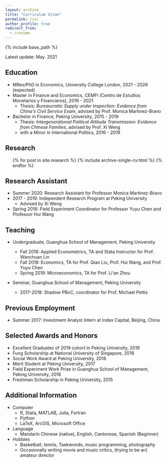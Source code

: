 ```yaml
---
layout: archive
title: "Curriculum Vitae"
permalink: /cv/
author_profile: true
redirect_from:
  - /resume
---
```


{% include base_path %}

Latest update: May. 2021

Education
------
* MRes/PhD in Economics, University College London, 2021 - 2026 (expected)
* Master in Finance and Economics, CEMFI (Centro de Estudios Monetarios y Financieros), 2019 - 2021
  * Thesis: *Bureaucratic Supply under Inspection: Evidence from China's Civil Service Exam*, advised by Prof. Monica Martinez-Bravo
* Bachelor in Finance, Peking University, 2015 - 2019
  * Thesis: *Intergenerational Political Attitude Transmission: Evidence from Chinese Families*, advised by Prof. Xi Weng
  * with a Minor in International Politics, 2016 - 2019

Research
------
  <ul>{% for post in site.research %}
    {% include archive-single-cv.html %}
  {% endfor %}</ul>
  
Research Assistant
------
* Summer 2020: Research Assistant for Professor Monica Martinez-Bravo
* 2017 - 2019: Independent Research Program at Peking University
  * Advised by Xi Weng
* Spring 2016: Field Experiment Coordinator for Professor Yuyu Chen and Professor Hui Wang
  
Teaching
------
* Undergraduate, Guanghua School of Management, Peking University
  * Fall 2018: Applied Econometrics, TA and Stata Instructor for Prof. Wanchuan Lin
  * Fall 2018: Economics, TA for Prof. Qiao Liu, Prof. Hui Wang, and Prof. Yuyu Chen
  * Spring 2019: Microeconomics, TA for Prof. Li'an Zhou

* Seminar, Guanghua School of Management, Peking University
  * 2017-2018: Shadow PBoC, coordinator for Prof. Michael Pettis
  
Previous Employment
------
* Summer 2017: Investment Analyst Intern at Index Capital, Beijing, China
  
Selected Awards and Honors
------
* Excellent Graduates of 2019 cohort in Peking University, 2019
* Fung Scholarship at National University of Singapore, 2018
* Social Work Award at Peking University, 2018
* Merit Student at Peking University, 2017
* Field Experiment Work Prize in Guanghua School of Management, Peking University, 2016
* Freshman Scholarship in Peking University, 2015
  
Additional Information
------
* Computer
  * R, Stata, MATLAB, Julia, Fortran
  * Python
  * LaTeX, ArcGIS, Microsoft Office
* Language
  * Mandarin Chinese (native), English, Cantonese, Spanish (Beginner)
* Hobbies
  * Basketball, tennis, Taekwondo, music programming, photography
  * Occasionally writing movie and music critics, (trying to be an) amateur director
